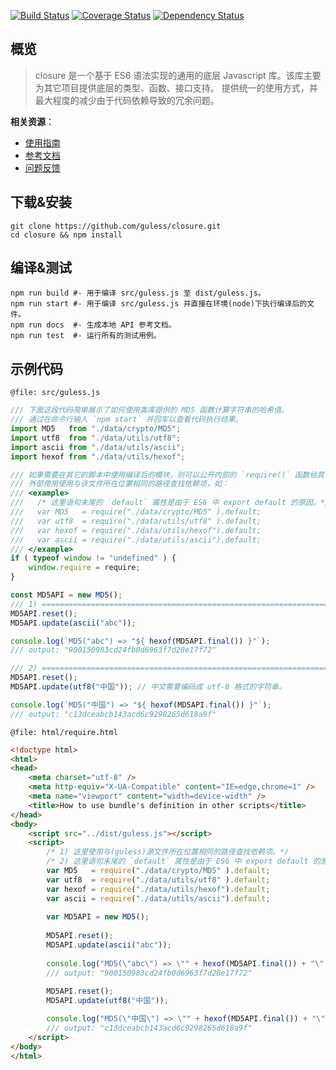 [![Build Status](https://travis-ci.org/guless/closure.svg?branch=dev)](https://travis-ci.org/guless/closure) [![Coverage Status](https://coveralls.io/repos/github/guless/closure/badge.svg?branch=dev)](https://coveralls.io/github/guless/closure?branch=dev) [![Dependency Status](https://www.versioneye.com/user/projects/577df14391aab50027c6ca56/badge.svg?style=flat-square)](https://www.versioneye.com/user/projects/577df14391aab50027c6ca56)


## 概览 ##
> closure 是一个基于 ES6 语法实现的通用的底层 Javascript 库。该库主要为其它项目提供底层的类型、函数、接口支持。
> 提供统一的使用方式，并最大程度的减少由于代码依赖导致的冗余问题。

**相关资源**：
- [使用指南](http://docs.guless.com/tutorial/)
- [参考文档](http://docs.guless.com/)
- [问题反馈](https://github.com/guless/closure/issues)

## 下载&安装 ##
```shell
git clone https://github.com/guless/closure.git
cd closure && npm install
```

## 编译&测试 ##
```shell
npm run build #- 用于编译 src/guless.js 至 dist/guless.js。
npm run start #- 用于编译 src/guless.js 并直接在环境(node)下执行编译后的文件。
npm run docs  #- 生成本地 API 参考文档。
npm run test  #- 运行所有的测试用例。
```

## 示例代码 ##
`@file: src/guless.js`
```javascript
/// 下面这段代码简单展示了如何使用类库提供的 MD5 函数计算字符串的哈希值。
/// 通过在命令行输入 `npm start` 并回车以查看代码执行结果。
import MD5   from "./data/crypto/MD5";
import utf8  from "./data/utils/utf8";
import ascii from "./data/utils/ascii";
import hexof from "./data/utils/hexof";

/// 如果需要在其它的脚本中使用编译后的模块，则可以公开内部的 `require()` 函数给其它的脚本使用。
/// 外部使用使用与该文件所在位置相同的路径查找依赖项，如：
/// <example>
///   /* 这里语句末尾的 `default` 属性是由于 ES6 中 export default 的原因。*/
///   var MD5   = require("./data/crypto/MD5" ).default;
///   var utf8  = require("./data/utils/utf8" ).default;
///   var hexof = require("./data/utils/hexof").default;
///   var ascii = require("./data/utils/ascii").default;
/// </example>
if ( typeof window != "undefined" ) {
    window.require = require;
}

const MD5API = new MD5();
/// 1) =========================================================================
MD5API.reset();
MD5API.update(ascii("abc"));

console.log(`MD5("abc") => "${ hexof(MD5API.final()) }"`); 
/// output: "900150983cd24fb0d6963f7d28e17f72"

/// 2) =========================================================================
MD5API.reset();
MD5API.update(utf8("中国")); // 中文需要编码成 utf-8 格式的字符串。

console.log(`MD5("中国") => "${ hexof(MD5API.final()) }"`);
/// output: "c13dceabcb143acd6c9298265d618a9f"
```

`@file: html/require.html`
```html
<!doctype html>
<html>
<head>
    <meta charset="utf-8" />
    <meta http-equiv="X-UA-Compatible" content="IE=edge,chrome=1" />
    <meta name="viewport" content="width=device-width" />
    <title>How to use bundle's definition in other scripts</title>
</head>
<body>
    <script src="../dist/guless.js"></script>
    <script>
        /* 1) 这里使用与(guless)源文件所在位置相同的路径查找依赖项。*/
        /* 2) 这里语句末尾的 `default` 属性是由于 ES6 中 export default 的原因。*/
        var MD5   = require("./data/crypto/MD5" ).default;
        var utf8  = require("./data/utils/utf8" ).default;
        var hexof = require("./data/utils/hexof").default;
        var ascii = require("./data/utils/ascii").default;
        
        var MD5API = new MD5();
        
        MD5API.reset();
        MD5API.update(ascii("abc"));
        
        console.log("MD5(\"abc\") => \"" + hexof(MD5API.final()) + "\" (html script)"); 
        /// output: "900150983cd24fb0d6963f7d28e17f72"
        
        MD5API.reset();
        MD5API.update(utf8("中国"));

        console.log("MD5(\"中国\") => \"" + hexof(MD5API.final()) + "\" (html script)"); 
        /// output: "c13dceabcb143acd6c9298265d618a9f"
    </script>
</body>
</html>
```
